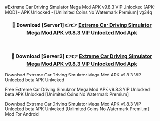 #Extreme Car Driving Simulator Mega Mod APK v9.8.3 VIP Unlocked [APK-MOD] - APK Unlocked - [Unlimited Coins No Watermark Premium] vg34q



<div align="center">

<h3>🔴 Download [Server1] 👉👉 <a href="https://momento.my/?title=Extreme_Car_Driving_Simulator_Mega_Mod_APK_v9.8.3_VIP_Unlocked">Extreme Car Driving Simulator Mega Mod APK v9.8.3 VIP Unlocked Mod Apk</a></h3><br>

<h3>🔴 Download [Server2] 👉👉 <a href="https://momento.my/?title=Extreme_Car_Driving_Simulator_Mega_Mod_APK_v9.8.3_VIP_Unlocked">Extreme Car Driving Simulator Mega Mod APK v9.8.3 VIP Unlocked Mod Apk</a></h3>
</div>



Download Extreme Car Driving Simulator Mega Mod APK v9.8.3 VIP Unlocked beta APK Unlocked

Free Extreme Car Driving Simulator Mega Mod APK v9.8.3 VIP Unlocked beta APK Unlocked [Unlimited Coins No Watermark Premium]

Download Extreme Car Driving Simulator Mega Mod APK v9.8.3 VIP Unlocked beta APK Unlocked [Unlimited Coins No Watermark Premium] Mod For Android
